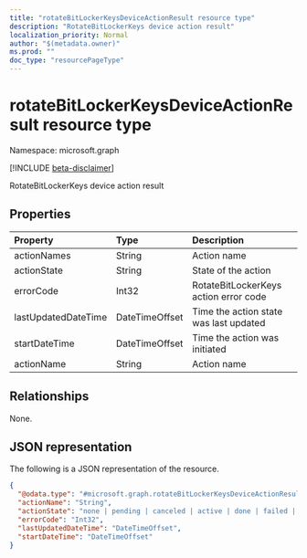 ```yaml
---
title: "rotateBitLockerKeysDeviceActionResult resource type"
description: "RotateBitLockerKeys device action result"
localization_priority: Normal
author: "$(metadata.owner)"
ms.prod: ""
doc_type: "resourcePageType"
---
```


# rotateBitLockerKeysDeviceActionResult resource type

Namespace: microsoft.graph

[!INCLUDE [beta-disclaimer](../../includes/beta-disclaimer.md)]

RotateBitLockerKeys device action result

## Properties

| Property            | Type           | Description                            |
| :------------------ | :------------- | :------------------------------------- |
| actionNames         | String         | Action name                            |
| actionState         | String         | State of the action                    |
| errorCode           | Int32          | RotateBitLockerKeys action error code  |
| lastUpdatedDateTime | DateTimeOffset | Time the action state was last updated |
| startDateTime       | DateTimeOffset | Time the action was initiated          |
| actionName          | String         | Action name                            |

## Relationships

None.

## JSON representation

The following is a JSON representation of the resource.

<!-- {
  "blockType": "resource",
  "@odata.type": "microsoft.graph.rotateBitLockerKeysDeviceActionResult",
}
-->

```json
{
  "@odata.type": "#microsoft.graph.rotateBitLockerKeysDeviceActionResult",
  "actionName": "String",
  "actionState": "none | pending | canceled | active | done | failed | notSupported",
  "errorCode": "Int32",
  "lastUpdatedDateTime": "DateTimeOffset",
  "startDateTime": "DateTimeOffset"
}
```